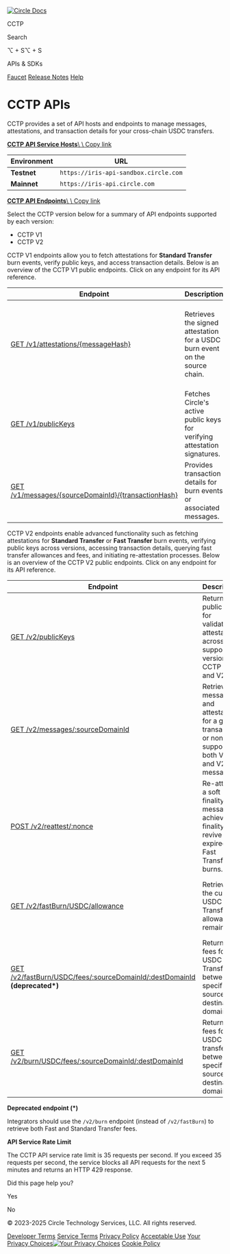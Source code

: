 [![Circle Docs](https://developers.circle.com/logo.svg)](https://developers.circle.com/)

CCTP

Search

⌥ \+ S⌥ \+ S

APIs & SDKs

[Faucet](https://faucet.circle.com/) [Release Notes](https://developers.circle.com/release-notes "Release Notes") [Help](https://support.usdc.circle.com/hc/en-us/p/contactus "Help")

# CCTP APIs

CCTP provides a set of API hosts and endpoints to manage messages, attestations,
and transaction details for your cross-chain USDC transfers.

[**CCTP API Service Hosts**\\
\\
Copy link](https://developers.circle.com/stablecoins/cctp-apis#cctp-api-service-hosts)

| Environment | URL |
| --- | --- |
| **Testnet** | `https://iris-api-sandbox.circle.com` |
| **Mainnet** | `https://iris-api.circle.com` |

[**CCTP API Endpoints**\\
\\
Copy link](https://developers.circle.com/stablecoins/cctp-apis#cctp-api-endpoints)

Select the CCTP version below for a summary of API endpoints supported by each
version:

- CCTP V1
- CCTP V2

CCTP V1 endpoints allow you to fetch attestations for **Standard Transfer** burn
events, verify public keys, and access transaction details. Below is an overview
of the CCTP V1 public endpoints. Click on any endpoint for its API reference.

| Endpoint | Description | Use Case |
| --- | --- | --- |
| [GET /v1/attestations/{messageHash}](https://developers.circle.com/api-reference/stablecoins/common/get-attestation) | Retrieves the signed attestation for a USDC burn event on the source chain. | Certifying the burn of USDC post hard finality. Used as a signal to mint USDC on the destination chain. |
| [GET /v1/publicKeys](https://developers.circle.com/api-reference/stablecoins/common/get-public-keys) | Fetches Circle's active public keys for verifying attestation signatures. | Validating the authenticity of Circle's signed attestations. |
| [GET /v1/messages/{sourceDomainId}/{transactionHash}](https://developers.circle.com/api-reference/stablecoins/common/get-messages) | Provides transaction details for burn events or associated messages. | Accessing detailed information about CCTP V1 transactions. |

CCTP V2 endpoints enable advanced functionality such as fetching attestations
for **Standard Transfer** or **Fast Transfer** burn events, verifying public
keys across versions, accessing transaction details, querying fast transfer
allowances and fees, and initiating re-attestation processes. Below is an
overview of the CCTP V2 public endpoints. Click on any endpoint for its API
reference.

| Endpoint | Description | Use Case |
| --- | --- | --- |
| [GET /v2/publicKeys](https://developers.circle.com/api-reference/stablecoins/common/get-public-keys-v-2) | Returns public keys for validating attestations across both supported versions of CCTP (V1 and V2). | Retrieve public keys to verify attestation authenticity for cross-chain transactions. |
| [GET /v2/messages/:sourceDomainId](https://developers.circle.com/api-reference/stablecoins/common/get-messages-v-2) | Retrieves messages and attestations for a given transaction or nonce, supporting both V1 and V2 messages. | Fetch attestation status and transaction details. |
| [POST /v2/reattest/:nonce](https://developers.circle.com/api-reference/stablecoins/common/reattest-message) | Re-attests a soft finality V2 message to achieve finality or revive expired Fast Transfer burns. | Handle edge cases requiring updated attestations or finalize transactions with stricter rules. |
| [GET /v2/fastBurn/USDC/allowance](https://developers.circle.com/api-reference/stablecoins/common/get-fast-burn-usdc-allowance) | Retrieves the current USDC Fast Transfer allowance remaining. | Monitor available allowance for Fast Transfer burns in real-time. |
| [GET /v2/fastBurn/USDC/fees/:sourceDomainId/:destDomainId](https://developers.circle.com/api-reference/stablecoins/common/get-fast-burn-usdc-fees) **(deprecated\*)** | Returns the fees for USDC Fast Transfers between specified source and destination domains. | Calculate transaction costs before initiating a Fast Transfer. |
| [GET /v2/burn/USDC/fees/:sourceDomainId/:destDomainId](https://developers.circle.com/api-reference/stablecoins/common/get-burn-usdc-fees) | Returns the fees for USDC transfers between specified source and destination domains. | Calculate transaction costs before initiating a Fast or Standard Transfer. |

**Deprecated endpoint (\*)**

Integrators should use the `/v2/burn` endpoint (instead of `/v2/fastBurn`) to
retrieve both Fast and Standard Transfer fees.

**API Service Rate Limit**

The CCTP API service rate limit is 35 requests per second. If you exceed 35
requests per second, the service blocks all API requests for the next 5 minutes
and returns an HTTP 429 response.

Did this page help you?

Yes

No

© 2023-2025 Circle Technology Services, LLC. All rights reserved.

[Developer Terms](https://console.circle.com/legal/developer-terms) [Service Terms](https://console.circle.com/legal/service-terms) [Privacy Policy](https://www.circle.com/en/legal/privacy-policy) [Acceptable Use](https://console.circle.com/legal/acceptable-use-policy) [Your Privacy Choices![Your Privacy Choices](https://developers.circle.com/images/PrivacyOptions.svg)](https://developers.circle.com/stablecoins/cctp-apis#) [Cookie Policy](https://www.circle.com/en/legal/cookie-policy?_gl=1*1xaj7mu*_ga*NjQyMTQ1ODkuMTY5MzU5MzE0OA..*_ga_GJDVPCQNRV*MTY5Mzk5NDg3MS4yMC4xLjE2OTM5OTYwNDEuNTUuMC4w)